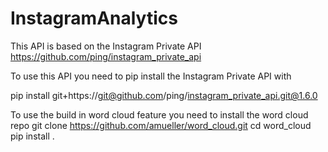 # InstagramAnalytics

This API is based on the Instagram Private API https://github.com/ping/instagram_private_api

To use this API you need to pip install the Instagram Private API with

pip install git+https://git@github.com/ping/instagram_private_api.git@1.6.0

To use the build in word cloud feature you need to install the word cloud repo
git clone https://github.com/amueller/word_cloud.git
cd word_cloud
pip install .
